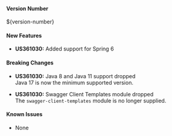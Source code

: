 #### Version Number
${version-number}

#### New Features
- **US361030:** Added support for Spring 6  

#### Breaking Changes
- **US361030:** Java 8 and Java 11 support dropped  
  Java 17 is now the minimum supported version.

- **US361030:** Swagger Client Templates module dropped  
  The `swagger-client-templates` module is no longer supplied.

#### Known Issues
- None
